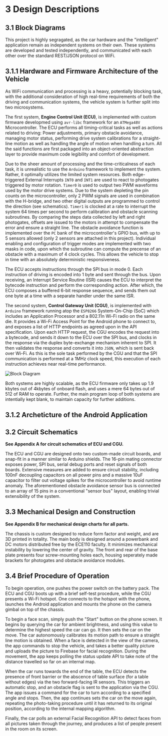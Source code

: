 # 3 Design Descriptions

<!--TODO: Insert general idea and outline-->

## 3.1 Block Diagrams

This project is highly segragated, as the car hardware and the "intelligent" application remain as independent systems on their own. These systems are developed and tested independently, and communicated with each other over the standard REST/JSON protocol on WiFi.

## 3.1.1 Hardware and Firmware Architecture of the Vehicle

As WiFi communication and processing is a heavy, potentially blocking task, with the additional consideration of high real-time requirements of both the driving and communication systems, the vehicle system is further split into two microsystems.

The first system, **Engine Control Unit (ECU)**, is implemented with custom firmware developmed using `avr-libc` framework for an `ATMega48V` Microcontroller. The ECU performs all timing-critical tasks as well as actions related to driving: Power adjustments, primary obstacle avoidance, managing motor status, performing drive system calibrations for a straight-line motion as well as handling the angle of motion when handling a turn. All the said functions are first packaged into an object-oriented abstraction layer to provide maximum code legibility and comfort of development.

Due to the sheer amount of processing and the time-criticalness of each task, it is unrealistic to use the `Arduino` framework to implement the system. Rather, it optimally utilizes the limited system resources. Both edge-triggered External Interrupts `INT0` and `INT1` are used to react to photogates triggered by motor rotation. `Timer0` is used to output two PWM waveforms used by the motor drive systems. Due to the system depleting the pin counts on the microcontroller, only 2 PWM signals are used in combination with the H-bridge, and two other digital outputs are programmed to control the direction (see schematics). `Timer1` is clocked at a rate to interrupt the system 64 times per second to perform calibration and obstacle scanning subroutines. By comparing the steps data collected by left and right photogates, offsets are issued to the motors in attempt to compensate the error and ensure a straight line. The obstacle avoidance function is implemented over the `PC` bank of the microcontroller's GPIO bus, with up to 5 sensors allowed (only 2 sensors are attached in this project). Individual enabling and configuration of trigger modes are implemented with two masks in code, upon which the subroutine can compute the precense of an obstacle with a maximum of 4 clock cycles. This allows the vehicle to stop in time with an absolutely deterministic responsiveness.

The ECU accepts instructions through the SPI bus in mode 0. Each instruction of driving is encoded into 1 byte and sent through the bus. Upon receiving, an Interrupt Service Routine (ISR) causes the ECU to interpret the bytecode instruction and perform the corresponding action. After which, the ECU composes a buffered 6-bit response sequence, and sends them out one byte at a time with a separate handler under the same ISR.

The second system, **Control Gateway Unit (CGU)**, is implemented with `Arduino` framework running atop the `ESP8266` System-On-Chip (SoC) which includes an Application Processor and a 802.11n Wi-Fi radio on the same die. It provides a Wi-Fi Access Point for the Android phone to connect to, and exposes a list of HTTP endpoints as agreed upon in the API specification. Upon each HTTP request, the CGU encodes the request into a bytecode, and sends it down to the ECU over the SPI bus, and clocks in the response via the duplex byte-exchange mechanism inherent to SPI. It then validates the response and converts it into `JSON`, which is sent back over Wi-Fi. As this is the sole task performed by the CGU and that the SPI communication is performed at a 1MHz clock speed, this execution of each instruction achieves near real-time performance.

![Block Diagram](https://raw.githubusercontent.com/tanyax/NoOneLeftBehind/develop/doc/Final%20Report/img/block_diagram.png)


<!--TODO: Insert android app function diagram and descriptions-->


Both systems are highly scalable, as the ECU firmware only takes up 1.9 kbytes out of 4kbytes of onboard flash, and uses a mere 64 bytes out of 512 of RAM to operate. Further, the main program loop of both systems are intentially kept blank, to maintain capacity for further additions.

## 3.1.2 Archeticture of the Android Application

## 3.2 Circuit Schematics

**See Appendix A for circuit schematics of ECU and CGU.**

The ECU and CGU are designed onto two custom-made circuit boards, and snap-fit in a manner similar to Arduino shields. The 16-pin mating connector exposes power, SPI bus, serial debug ports and reset signals of both boards. Extensive measures are added to ensure circuit stability, including 100nF decoupling capacitors on all power pins and a massive 10uF capacitor to filter out voltage spikes for the microcontroller to avoid runtime anomaly. The aforementioned obstacle avoidance sensor bus is connected to an array of 15 pins in a conventional "sensor bus" layout, enabling trivial extensibility of the system.


## 3.3 Mechanical Design and Construction

**See Appendix B for mechanical design charts for all parts.**

The chassis is custom designed to reduce form factor and weight, and are 3D printed in totality. The main body is designed around a powerbank and DC motors distributed free by the ECE110 faculty. It minimizes mechanical instability by lowering the center of gravity. The front and rear of the base plate presents four screw-mounting holes each, housing seperately made brackets for photogates and obstacle avoidance modules. 


## 3.4 Brief Procedure of Operation

To begin operation, one pushes the power switch on the battery pack. The ECU and CGU boots up with a brief self-test procedure, while the CGU presents a Wi-Fi hotspot. One connects to the hotspot with the phone, launches the Android application and mounts the phone on the camera gimbal on top of the chassis.

To begin a face scan, simply push the "Start" button on the phone screen. It begins by querying the car for ambient brightness, and using this value to determine the highest speed the car can go. It then sets the car on the move. The car autonomously calibrates its motion path to ensure a straight line motion is obtained. When a face is detected in the view of the camera, the app commands to stop the vehicle, and takes a better quality picture and uploads the picture to Firebase for facial recognition. During the movement, the app keeps polling the status update API to take note of the distance travelled so far on an internal map.

When the car runs towards the end of the table, the ECU detects the presence of front barrier or the abscence of table surface (for a table without edges) via the two forward-facing IR sensors. This triggers an automatic stop, and an obstacle flag is sent to the application via the CGU. The app issues a command for the car to turn according to a specified angle and stops. Then, the app continues sets the car on the move again, repeating the photo-taking procedure until it has returned to its original position, according to the internal mapping algorithm.

Finally, the car polls an external Facial Recognition API to detect faces from all pictures taken through the journey, and produces a list of people present in the room on its screen.